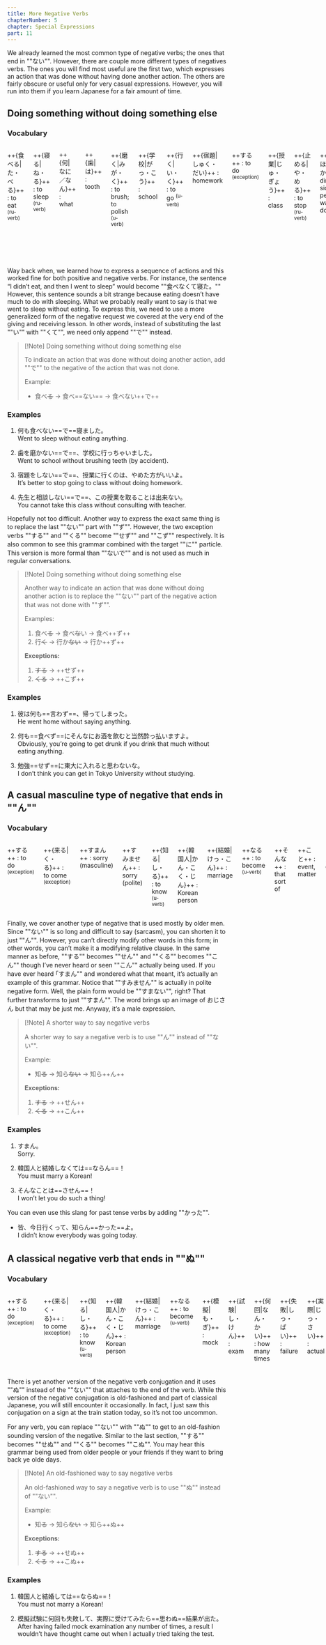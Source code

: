 ```yaml
---
title: More Negative Verbs
chapterNumber: 5
chapter: Special Expressions
part: 11
---
```


We already learned the most common type of negative verbs; the ones that end in ""ない"". However, there are couple more different types of negatives verbs. The ones you will find most useful are the first two, which expresses an action that was done without having done another action. The others are fairly obscure or useful only for very casual expressions. However, you will run into them if you learn Japanese for a fair amount of time.

## Doing something without doing something else

### Vocabulary

<div class="columns">

++{食べる|た・べる}++
: to eat <sup>(ru-verb)</sup>

++{寝る|ね・る}++
: to sleep <sup>(ru-verb)</sup>

++{何|なに／なん}++
: what

++{歯|は}++
: tooth

++{磨く|みが・く}++
: to brush; to polish <sup>(u-verb)</sup>

++{学校|がっ・こう}++
: school

++{行く|い・く}++
: to go <sup>(u-verb)</sup>

++{宿題|しゅく・だい}++
: homework

++する++
: to do <sup>(exception)</sup>

++{授業|じゅ・ぎょう}++
: class

++{止める|や・める}++
: to stop <sup>(ru-verb)</sup>

++{方|1) ほう; 2) かた}++
: direction; side
: person; way of doing

++いい++
: good <sup>(i-adj)</sup>

++{先生|せん・せい}++
: teacher

++{相談|そう・だん}++
: consultation

++この++
: this (abbr. of これの)

++{取る|と・る}++
: to take <sup>(u-verb)</sup>

++こと++
: event, matter

++{出来る|で・き・る}++
: to be able to do <sup>(ru-verb)</sup>

++{彼|かれ}++
: he; boyfriend

++{言う|い・う}++
: to say <sup>(u-verb)</sup>

++{帰る|かえ・る}++
: to go home <sup>(u-verb)</sup>

++そんな++
: that sort of

++{お酒|お・さけ}++
: alcohol

++{飲む|の・む}++
: to drink <sup>(u-verb)</sup>

++{当然|とう・ぜん}++
: naturally

++{酔っ払う|よ・っ・ぱ・らう}++
: to get drunk <sup>(u-verb)</sup>

++{勉強|べん・きょう}++
: study

++{東大|とう・だい}++
: Tokyo University (abbr. for ""東京大学"")

++{入る|はい・る}++
: to enter <sup>(u-verb)</sup>

++{思う|おも・う}++
: to think <sup>(u-verb)</sup>

</div>

Way back when, we learned how to express a sequence of actions and this worked fine for both positive and negative verbs. For instance, the sentence “I didn’t eat, and then I went to sleep” would become ""食べなくて寝た。"" However, this sentence sounds a bit strange because eating doesn’t have much to do with sleeping. What we probably really want to say is that we went to sleep without eating. To express this, we need to use a more generalized form of the negative request we covered at the very end of the giving and receiving lesson. In other words, instead of substituting the last ""い"" with ""くて"", we need only append ""で"" instead.

> [!Note] Doing something without doing something else
>
> To indicate an action that was done without doing another action, add ""で"" to the negative of the action that was not done.
>
> Example:
>
> - 食べ~~る~~ → 食べ==ない== → 食べない++で++

### Examples

1. 何も食べない==で==寝ました。  
   Went to sleep without eating anything.

1. 歯を磨かない==で==、学校に行っちゃいました。  
   Went to school without brushing teeth (by accident).

1. 宿題をしない==で==、授業に行くのは、やめた方がいいよ。  
   It’s better to stop going to class without doing homework.

1. 先生と相談しない==で==、この授業を取ることは出来ない。  
   You cannot take this class without consulting with teacher.

Hopefully not too difficult. Another way to express the exact same thing is to replace the last ""ない"" part with ""ず"". However, the two exception verbs ""する"" and ""くる"" become ""せず"" and ""こず"" respectively. It is also common to see this grammar combined with the target ""に"" particle. This version is more formal than ""ないで"" and is not used as much in regular conversations.

> [!Note] Doing something without doing something else
>
> Another way to indicate an action that was done without doing another action is to replace the ""ない"" part of the negative action that was not done with ""ず"".
>
> Examples:
>
> 1. 食べ~~る~~ → 食べ~~な~~い → 食べ++ず++
> 1. 行~~く~~ → 行か~~ない~~ → 行か++ず++
>
> **Exceptions:**
>
> 1. ~~する~~ → ++せず++
> 1. ~~くる~~ → ++こず++

### Examples

1. 彼は何も==言わず==、帰ってしまった。  
   He went home without saying anything.

1. 何も==食べず==にそんなにお酒を飲むと当然酔っ払いますよ。  
   Obviously, you’re going to get drunk if you drink that much without eating anything.

1. 勉強==せず==に東大に入れると思わないな。  
   I don’t think you can get in Tokyo University without studying.

## A casual masculine type of negative that ends in ""ん""

### Vocabulary

<div class="columns">

++する++
: to do <sup>(exception)</sup>

++{来る|く・る}++
: to come <sup>(exception)</sup>

++すまん++
: sorry (masculine)

++すみません++
: sorry (polite)

++{知る|し・る}++
: to know <sup>(u-verb)</sup>

++{韓国人|かん・こく・じん}++
: Korean person

++{結婚|けっ・こん}++
: marriage

++なる++
: to become <sup>(u-verb)</sup>

++そんな++
: that sort of

++こと++
: event, matter

++{皆|みんな}++
: everybody

++{今日|きょう}++
: today

++{行く|い・く}++
: to go <sup>(u-verb)</sup>

</div>

Finally, we cover another type of negative that is used mostly by older men. Since ""ない"" is so long and difficult to say (sarcasm), you can shorten it to just ""ん"". However, you can’t directly modify other words in this form; in other words, you can’t make it a modifying relative clause. In the same manner as before, ""する"" becomes ""せん"" and ""くる"" becomes ""こん"" though I’ve never heard or seen ""こん"" actually being used. If you have ever heard ｢すまん"" and wondered what that meant, it’s actually an example of this grammar. Notice that ""すみません"" is actually in polite negative form. Well, the plain form would be ""すまない"", right? That further transforms to just ""すまん"". The word brings up an image of おじさん but that may be just me. Anyway, it’s a male expression.

> [!Note] A shorter way to say negative verbs
>
> A shorter way to say a negative verb is to use ""ん"" instead of ""ない"".
>
> Example:
>
> - 知~~る~~ → 知ら~~ない~~ → 知ら++ん++
>
> **Exceptions:**
>
> 1. ~~する~~ → ++せん++
> 1. ~~くる~~ → ++こん++

### Examples

1. すまん。  
   Sorry.

1. 韓国人と結婚しなくては==ならん==！  
   You must marry a Korean!

1. そんなことは==させん==！  
   I won’t let you do such a thing!

You can even use this slang for past tense verbs by adding ""かった"".

- 皆、今日行くって、知らん==かった==よ。  
   I didn’t know everybody was going today.

## A classical negative verb that ends in ""ぬ""

### Vocabulary

<div class="columns">

++する++
: to do <sup>(exception)</sup>

++{来る|く・る}++
: to come <sup>(exception)</sup>

++{知る|し・る}++
: to know <sup>(u-verb)</sup>

++{韓国人|かん・こく・じん}++
: Korean person

++{結婚|けっ・こん}++
: marriage

++なる++
: to become <sup>(u-verb)</sup>

++{模擬|も・ぎ}++
: mock

++{試験|し・けん}++
: exam

++{何回|なん・かい}++
: how many times

++{失敗|しっ・ぱい}++
: failure

++{実際|じっ・さい}++
: actual

++{受ける|う・ける}++
: to receive <sup>(ru-verb)</sup>

++{思う|おも・う}++
: to think <sup>(u-verb)</sup>

++{結果|けっ・か}++
: result

++{出る|で・る}++
: to come out <sup>(ru-verb)</sup>

</div>

There is yet another version of the negative verb conjugation and it uses ""ぬ"" instead of the ""ない"" that attaches to the end of the verb. While this version of the negative conjugation is old-fashioned and part of classical Japanese, you will still encounter it occasionally. In fact, I just saw this conjugation on a sign at the train station today, so it’s not too uncommon.

For any verb, you can replace ""ない"" with ""ぬ"" to get to an old-fashion sounding version of the negative. Similar to the last section, ""する"" becomes ""せぬ"" and ""くる"" becomes ""こぬ"". You may hear this grammar being used from older people or your friends if they want to bring back ye olde days.

> [!Note] An old-fashioned way to say negative verbs
>
> An old-fashioned way to say a negative verb is to use ""ぬ"" instead of ""ない"".
>
> Example:
>
> - 知~~る~~ → 知ら~~ない~~ → 知ら++ぬ++
>
> **Exceptions:**
>
> 1. ~~する~~ → ++せぬ++
> 1. ~~くる~~ → ++こぬ++

### Examples

1. 韓国人と結婚しては==ならぬ==！  
   You must not marry a Korean!

1. 模擬試験に何回も失敗して、実際に受けてみたら==思わぬ==結果が出た。  
   After having failed mock examination any number of times, a result I wouldn’t have thought came out when I actually tried taking the test.
